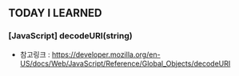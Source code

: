 ## TODAY I LEARNED

### [JavaScript] decodeURI(string)

- 참고링크 : https://developer.mozilla.org/en-US/docs/Web/JavaScript/Reference/Global_Objects/decodeURI
